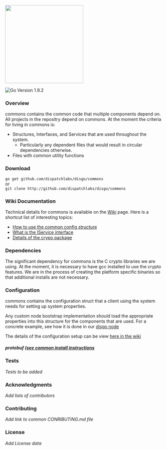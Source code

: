 <img src="https://dispatchlabs.io/wp-content/themes/ccprototypev5/images/dispatchlabs-logo.png" width="250">

![Go Version 1.9.2](http://b.repl.ca/v1/Go_Version-1.9.2-brightgreen.png)

<a name="overview"></a>
### Overview

commons contains the common code that multiple components depend on.   All projects in the repositry depend on commons. At the moment the criteria for living in commons is:

 - Structures, Interfaces, and Services that are used throughout the system.
   - Particularly any dependent files that would result in circular dependencies otherwise.
 - Files with common utility functions

### Download

`go get github.com/dispatchlabs/disgo/commons`  
or  
`git clone http://github.com/dispatchlabs/disgo/commons`


<a name="wiki"></a>
### Wiki Documentation
Technical details for commons is available on the [Wiki](https://github.com/dispatchlabs/disgo_commons/wiki) page. Here is a shortcut list of interesting topics:

 - [How to use the common config structure](https://github.com/dispatchlabs/disgo/commons/wiki#configuration)
 - [What is the IService interface](https://github.com/dispatchlabs/disgo/commons/wiki#iservice-interface)
 - [Details of the crypo package](https://github.com/dispatchlabs/disgo/commons/wiki#crypto)

<a name="dependencies"></a>
### Dependencies

The significant dependency for commons is the C crypto libraries we are using.  At the moment, it is necessary to have gcc installed to use the crypto features.  We are in the process of creating the platform specific binaries so that additional installs are not necessary.

<a name="configuration"></a>
### Configuration
commons contains the configuration struct that a client using the system needs for setting up system properties. 

Any custom node bootstrap implementation should load the appropriate properties into this structure for the components that are used.  For a concrete example, see how it is done in our [disgo node]()

The details of the configuration setup can be view [here in the wiki](https://github.com/dispatchlabs/disgo/commons/wiki#configuration)

<a name="protobuf"></a>
##### protobuf ([see common install instructions](https://github.com/dispatchlabs/disgo/wiki#protoc)

<a name="tests"></a>
### Tests
*Tests to be added*

<a name="acknowledgments"></a>
### Acknowledgments
*Add lists of contributors*

<a name="contributing"></a>
### Contributing
*Add link to common CONRIBUTING.md file*

<a name="license"></a>
### License
*Add License data*
